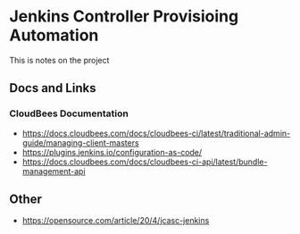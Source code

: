 # Jenkins Controller Provisioing Automation
This is notes on the project 

## Docs and Links
### CloudBees Documentation
* https://docs.cloudbees.com/docs/cloudbees-ci/latest/traditional-admin-guide/managing-client-masters
* https://plugins.jenkins.io/configuration-as-code/
* https://docs.cloudbees.com/docs/cloudbees-ci-api/latest/bundle-management-api

## Other
* https://opensource.com/article/20/4/jcasc-jenkins
<!--stackedit_data:
eyJoaXN0b3J5IjpbOTU1MTI4NjY0LDE1MjE5ODgyMTksNzgzOT
QzNTAxXX0=
-->
